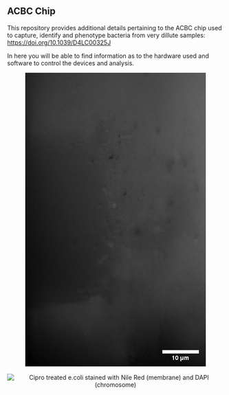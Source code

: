 ## ACBC Chip
This repository provides additional details pertaining to the ACBC chip used to capture, identify and phenotype bacteria from very dillute samples:
https://doi.org/10.1039/D4LC00325J

In here you will be able to find information as to the hardware used and software to control the devices and analysis.


<div align="center">



![E. coli trapping](./images/ecoli_gif.gif)


<div align="center">
  
![Cipro treated e.coli stained with Nile Red (membrane) and DAPI (chromosome)](./images/cipro_gif.gif)

</div>

